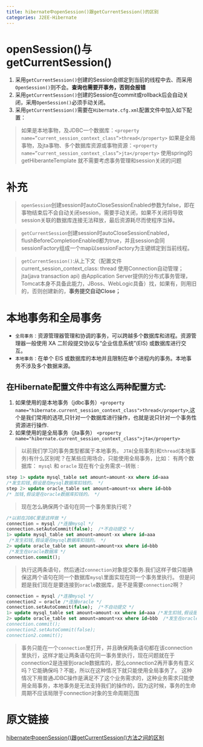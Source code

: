 ```yaml
---
title: hibernate中openSession()跟getCurrentSession()的区别
categories: J2EE-Hibernate
---
```


# openSession()与getCurrentSession()
1. 采用`getCurrentSession()`创建的Session会绑定到当前的线程中去、而采用`OpenSession()`则不会。**查询也需要开事务，否则会报错**
2. 采用`getCurrentSession()`创建的Session在commit或rollback后会自动关闭，采用`OpenSession()`必须手动关闭。
3. 采用`getCurrentSession()`需要在`Hibernate.cfg.xml`配置文件中加入如下配置：

> 如果是本地事物，及JDBC一个数据库：`<property name=”current_session_context_class”>thread</property>`
> 如果是全局事物，及jta事物、多个数据库资源或事物资源：`<property name=”current_session_context_class”>jta</property>`
> 使用spring的getHiberanteTemplate 就不需要考虑事务管理和session关闭的问题

# 补充
> `openSession`创建session时autoCloseSessionEnabled参数为false，即在事物结束后不会自动关闭session，需要手动关闭，如果不关闭将导致session关联的数据库连接无法释放，最后资源耗尽而使程序当掉。              

> `getCurrentSession`创建session时autoCloseSessionEnabled，flushBeforeCompletionEnabled都为true，并且session会同sessionFactory组成一个map以sessionFactory为主键绑定到当前线程。

> `getCurrentSession()`:从上下文（配置文件current_session_context_class: thread 使用Connection自动管理；jta(java transaction api) 由Application Server提供的分布式事务管理，Tomcat本身不具备此能力，JBoss、WebLogic具备）找，如果有，则用旧的，否则创建新的，**事务提交自动Close；**

# 本地事务和全局事务
- `全局事务：`资源管理器管理和协调的事务，可以跨越多个数据库和进程。资源管理器一般使用 XA 二阶段提交协议与“企业信息系统”(EIS) 或数据库进行交互。 
- `本地事务：`在单个 EIS 或数据库的本地并且限制在单个进程内的事务。本地事务不涉及多个数据来源。

## 在Hibernate配置文件中有这么两种配置方式:
1. 如果使用的是本地事务（jdbc事务）`<property name="hibernate.current_session_context_class">thread</property>`,这个是我们常用的选项,只针对一个数据库进行操作，也就是说只针对一个事务性资源进行操作.
2. 如果使用的是全局事务（jta事务）
`<property name="hibernate.current_session_context_class">jta</property>`
>  以前我们学习的事务类型都属于本地事务。 `JTA`(全局事务)和`thread`(本地事务)有什么区别呢？在某些应用场合，只能使用全局事务，比如： 有两个数据库：
> `mysql` 和 `oracle`  现在有个业务需求--转账 :
``` sql
step 1> update mysql_table set amount=amount-xx where id=aaa 
/*发生扣钱,假设是在mysql数据库扣钱的。 */
step 2> update oracle_table set amount=amount+xx where id=bbb
/* 加钱,假设是在oracle数据库扣钱的。 */
```
> 现在怎么确保两个语句在同一个事务里执行呢？ 
``` sql
/*以前在JDBC里是这样做 */
connection = mysql /*连接mysql */
connection.setAutoCommit(false);  /*不自动提交 */
1> update mysql_table set amount=amount-xx where id=aaa
 /*发生扣钱,假设是在mysql数据库扣钱的。 */
2> update oracle_table set amount=amount+xx where id=bbb 
 /*发生在oracle数据库 */
connection.commit(); 
```
> 执行这两条语句，然后通过`connection`对象提交事务.我们这样子做只能确保这两个语句在同一个数据库`mysql`里面实现在同一个事务里执行。 但是问题是我们现在是要连接到`oracle`数据库，是不是需要`connection2`啊？
``` sql
connection = mysql /*连接mysql */
connection2 = oracle /*连接oracle */
connection.setAutoCommit(false);  /*不自动提交 */
1> update mysql_table set amount=amount-xx where id=aaa /*发生扣钱,假设是在mysql数据库扣钱的。 */
2> update oracle_table set amount=amount+xx where id=bbb  /*发生在oracle数据库 /*
connection.commit(); 
connection2.setAutoCommit(false); 
connection2.commit();
```
> 事务只能在一个`connection`里打开，并且确保两条语句都在该connection里执行，这样才能让两条语句在同一事务里执行，现在问题就在于connection2是连接到oracle数据库的，那么connection2再开事务有意义吗？它能确保吗？不能，所以在这种情况下就只能使用全局事务了。 
这种情况下用普通JDBC操作是满足不了这个业务需求的，这种业务需求只能使用全局事务，本地事务是无法支持我们的操作的，因为这时候，事务的生命周期不应该局限于connection对象的生命周期范围
# 原文链接
[hibernate中openSession()跟getCurrentSession()方法之间的区别 ](http://www.cnblogs.com/Ant-soldier/p/5051478.html)
